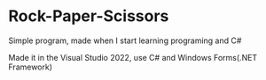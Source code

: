 # Rock-Paper-Scissors
Simple program, made when I start learning programing and C#

Made it in the Visual Studio 2022, use C# and Windows Forms(.NET Framework)
